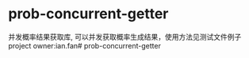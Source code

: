 # prob-concurrent-getter

并发概率结果获取库, 可以并发获取概率生成结果，使用方法见测试文件例子
project owner:ian.fan# prob-concurrent-getter
